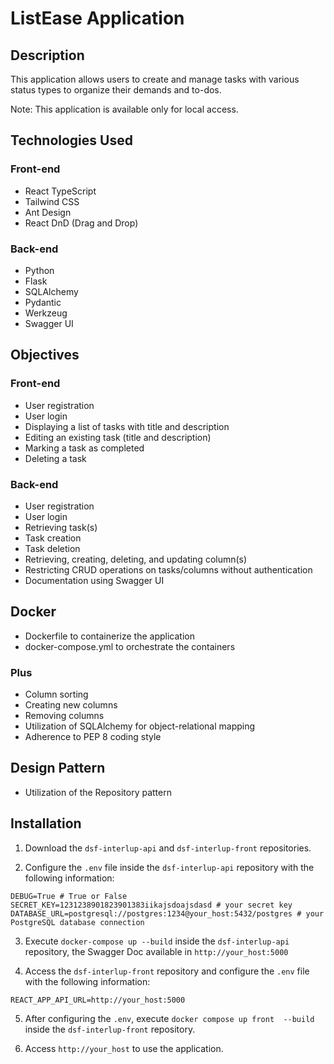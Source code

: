 # ListEase Application

## Description

This application allows users to create and manage tasks with various status types to organize their demands and to-dos. 

Note: This application is available only for local access.

## Technologies Used

### Front-end

- React TypeScript
- Tailwind CSS
- Ant Design
- React DnD (Drag and Drop)

### Back-end

- Python
- Flask
- SQLAlchemy
- Pydantic
- Werkzeug
- Swagger UI

## Objectives

### Front-end

- User registration
- User login
- Displaying a list of tasks with title and description
- Editing an existing task (title and description)
- Marking a task as completed
- Deleting a task

### Back-end

- User registration
- User login
- Retrieving task(s)
- Task creation
- Task deletion
- Retrieving, creating, deleting, and updating column(s)
- Restricting CRUD operations on tasks/columns without authentication
- Documentation using Swagger UI

## Docker

- Dockerfile to containerize the application
- docker-compose.yml to orchestrate the containers

### Plus

- Column sorting
- Creating new columns
- Removing columns
- Utilization of SQLAlchemy for object-relational mapping
- Adherence to PEP 8 coding style

## Design Pattern

- Utilization of the Repository pattern

## Installation

1. Download the `dsf-interlup-api` and `dsf-interlup-front` repositories.

2. Configure the `.env` file inside the `dsf-interlup-api` repository with the following information:

```plaintext
DEBUG=True # True or False
SECRET_KEY=1231238901823901383iikajsdoajsdasd # your secret key
DATABASE_URL=postgresql://postgres:1234@your_host:5432/postgres # your PostgreSQL database connection
```

3. Execute `docker-compose up --build` inside the `dsf-interlup-api` repository, the Swagger Doc available in `http://your_host:5000`

4. Access the `dsf-interlup-front` repository and configure the `.env` file with the following information:

```plaintext
REACT_APP_API_URL=http://your_host:5000
```

5. After configuring the `.env`, execute `docker compose up front  --build` inside the `dsf-interlup-front` repository.

6. Access `http://your_host` to use the application.